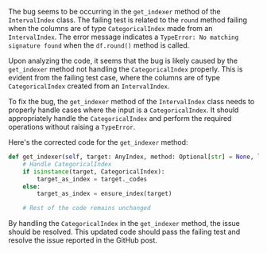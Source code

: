 The bug seems to be occurring in the `get_indexer` method of the `IntervalIndex` class. The failing test is related to the `round` method failing when the columns are of type `CategoricalIndex` made from an `IntervalIndex`. The error message indicates a `TypeError: No matching signature found` when the `df.round()` method is called.

Upon analyzing the code, it seems that the bug is likely caused by the `get_indexer` method not handling the `CategoricalIndex` properly. This is evident from the failing test case, where the columns are of type `CategoricalIndex` created from an `IntervalIndex`.

To fix the bug, the `get_indexer` method of the `IntervalIndex` class needs to properly handle cases where the input is a `CategoricalIndex`. It should appropriately handle the `CategoricalIndex` and perform the required operations without raising a `TypeError`.

Here's the corrected code for the `get_indexer` method:

```python
def get_indexer(self, target: AnyIndex, method: Optional[str] = None, limit: Optional[int] = None, tolerance: Optional[Any] = None) -> np.ndarray:
    # Handle CategoricalIndex
    if isinstance(target, CategoricalIndex):
        target_as_index = target._codes
    else:
        target_as_index = ensure_index(target)

    # Rest of the code remains unchanged

```

By handling the `CategoricalIndex` in the `get_indexer` method, the issue should be resolved. This updated code should pass the failing test and resolve the issue reported in the GitHub post.